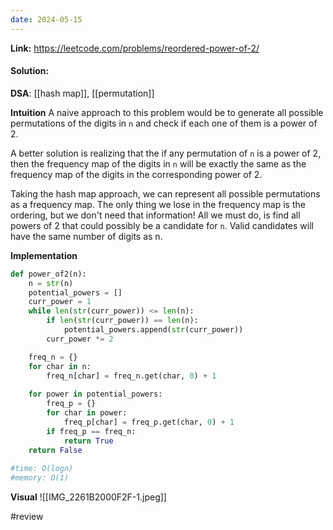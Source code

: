 ```yaml
---
date: 2024-05-15
---
```

**Link:** https://leetcode.com/problems/reordered-power-of-2/
#### Solution:

**DSA**: [[hash map]], [[permutation]]

**Intuition**
A naive approach to this problem would be to generate all possible permutations of the digits in `n` and check if each one of them is a power of 2. 

A better solution is realizing that the if any permutation of `n` is a power of 2, then the frequency map of the digits in `n` will be exactly the same as the frequency map of the digits in the corresponding power of 2. 

Taking the hash map approach, we can represent all possible permutations as a frequency map. The only thing we lose in the frequency map is the ordering, but we don't need that information! All we must do, is find all powers of 2 that could possibly be a candidate for `n`. Valid candidates will have the same number of digits as n.


**Implementation**
```python
def power_of2(n):
	n = str(n)
	potential_powers = []
	curr_power = 1
	while len(str(curr_power)) <= len(n):
		if len(str(curr_power)) == len(n):
			potential_powers.append(str(curr_power))
		curr_power *= 2

	freq_n = {}
	for char in n:
		freq_n[char] = freq_n.get(char, 0) + 1
		
	for power in potential_powers:
		freq_p = {}
		for char in power:
			freq_p[char] = freq_p.get(char, 0) + 1
		if freq_p == freq_n:
			return True
	return False
			
#time: O(logn)
#memory: O(1)
```

**Visual** 
![[IMG_2261B2000F2F-1.jpeg]]

#review 


